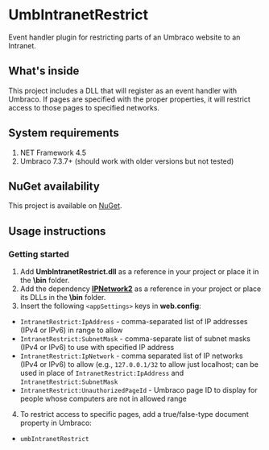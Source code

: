 # UmbIntranetRestrict
Event handler plugin for restricting parts of an Umbraco website to an Intranet.

## What's inside

This project includes a DLL that will register as an event handler with Umbraco. If pages are specified with the proper properties, it will restrict access to those pages to specified networks.

## System requirements
1. NET Framework 4.5
2. Umbraco 7.3.7+ (should work with older versions but not tested)

## NuGet availability
This project is available on [NuGet](https://www.nuget.org/packages/UmbIntranetRestrict/).

## Usage instructions
### Getting started
1. Add **UmbIntranetRestrict.dll** as a reference in your project or place it in the **\bin** folder.
2. Add the dependency [**IPNetwork2**](https://github.com/lduchosal/ipnetwork) as a reference in your project or place its DLLs in the **\bin** folder.
3. Insert the following `<appSettings>` keys in **web.config**:
  - `IntranetRestrict:IpAddress` - comma-separated list of IP addresses (IPv4 or IPv6) in range to allow
  - `IntranetRestrict:SubnetMask` - comma-separate list of subnet masks (IPv4 or IPv6) to use with specified IP address
  - `IntranetRestrict:IpNetwork` - comma separated list of IP networks (IPv4 or IPv6) to allow (e.g., `127.0.0.1/32` to allow just localhost; can be used in place of `IntranetRestrict:IpAddress` and `IntranetRestrict:SubnetMask`
  - `IntranetRestrict:UnauthorizedPageId` - Umbraco page ID to display for people whose computers are not in allowed range
4. To restrict access to specific pages, add a true/false-type document property in Umbraco:
  - `umbIntranetRestrict`
